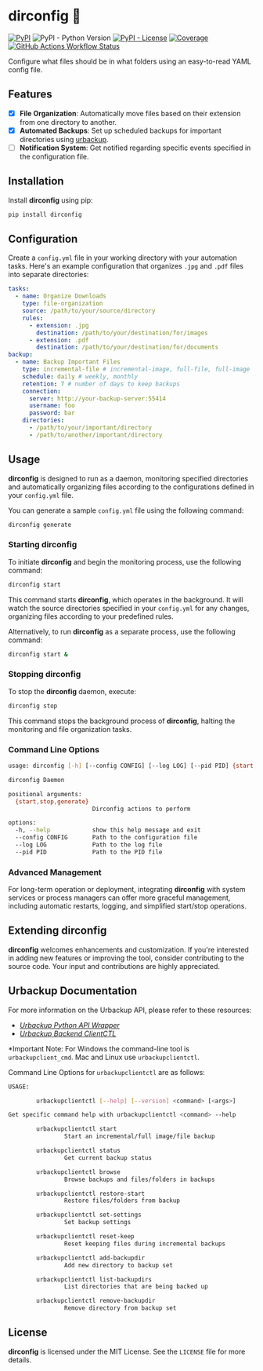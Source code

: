 # dirconfig 📂

[![PyPI](https://img.shields.io/pypi/v/dirconfig)](https://pypi.org/project/dirconfig/)
![PyPI - Python Version](https://img.shields.io/pypi/pyversions/dirconfig)
[![PyPI - License](https://img.shields.io/pypi/l/dirconfig)](LICENSE)
[![Coverage](https://coveralls.io/repos/github/judahpaul16/dirconfig/badge.svg)](https://coveralls.io/github/judahpaul16/dirconfig?branch=main)
[![GitHub Actions Workflow Status](https://img.shields.io/github/actions/workflow/status/judahpaul16/dirconfig/workflow.yaml)](https://github.com/judahpaul16/dirconfig/actions)

 Configure what files should be in what folders using an easy-to-read YAML config file.

## Features

- [x] **File Organization**: Automatically move files based on their extension from one directory to another.
- [x] **Automated Backups**: Set up scheduled backups for important directories using [urbackup](https://www.urbackup.org/).
- [ ] **Notification System**: Get notified regarding specific events specified in the configuration file.

## Installation

Install **dirconfig** using pip:

```sh
pip install dirconfig
```

## Configuration

Create a `config.yml` file in your working directory with your automation tasks. Here's an example configuration that organizes `.jpg` and `.pdf` files into separate directories:

```yaml
tasks:
  - name: Organize Downloads
    type: file-organization
    source: /path/to/your/source/directory
    rules:
      - extension: .jpg
        destination: /path/to/your/destination/for/images
      - extension: .pdf
        destination: /path/to/your/destination/for/documents
backup:
  - name: Backup Important Files
    type: incremental-file # incremental-image, full-file, full-image
    schedule: daily # weekly, monthly
    retention: 7 # number of days to keep backups
    connection:
      server: http://your-backup-server:55414
      username: foo
      password: bar
    directories:
      - /path/to/your/important/directory
      - /path/to/another/important/directory
```

## Usage

**dirconfig** is designed to run as a daemon, monitoring specified directories and automatically organizing files according to the configurations defined in your `config.yml` file.

You can generate a sample `config.yml` file using the following command:

```sh
dirconfig generate
```

### Starting dirconfig

To initiate **dirconfig** and begin the monitoring process, use the following command:

```sh
dirconfig start
```

This command starts **dirconfig**, which operates in the background. It will watch the source directories specified in your `config.yml` for any changes, organizing files according to your predefined rules.

Alternatively, to run **dirconfig** as a separate process, use the following command:

```sh
dirconfig start &
```

### Stopping dirconfig

To stop the **dirconfig** daemon, execute:

```sh
dirconfig stop
```
This command stops the background process of **dirconfig**, halting the monitoring and file organization tasks.

### Command Line Options
```sh
usage: dirconfig [-h] [--config CONFIG] [--log LOG] [--pid PID] {start,stop,generate}

dirconfig Daemon

positional arguments:
  {start,stop,generate}
                        Dirconfig actions to perform

options:
  -h, --help            show this help message and exit
  --config CONFIG       Path to the configuration file
  --log LOG             Path to the log file
  --pid PID             Path to the PID file
```

### Advanced Management

For long-term operation or deployment, integrating **dirconfig** with system services or process managers can offer more graceful management, including automatic restarts, logging, and simplified start/stop operations.

## Extending dirconfig

**dirconfig** welcomes enhancements and customization. If you're interested in adding new features or improving the tool, consider contributing to the source code. Your input and contributions are highly appreciated.

## Urbackup Documentation
For more information on the Urbackup API, please refer to these resources:
* *[Urbackup Python API Wrapper](https://github.com/judahpaul16/python-urbackup)*
* *[Urbackup Backend ClientCTL](https://github.com/uroni/urbackup_backend/tree/dev/clientctl)*

*Important Note: For Windows the command-line tool is `urbackupclient_cmd`. Mac and Linux use `urbackupclientctl`.

Command Line Options for `urbackupclientctl` are as follows:

```sh
USAGE:

        urbackupclientctl [--help] [--version] <command> [<args>]

Get specific command help with urbackupclientctl <command> --help

        urbackupclientctl start
                Start an incremental/full image/file backup

        urbackupclientctl status
                Get current backup status

        urbackupclientctl browse
                Browse backups and files/folders in backups

        urbackupclientctl restore-start
                Restore files/folders from backup

        urbackupclientctl set-settings
                Set backup settings

        urbackupclientctl reset-keep
                Reset keeping files during incremental backups

        urbackupclientctl add-backupdir
                Add new directory to backup set

        urbackupclientctl list-backupdirs
                List directories that are being backed up

        urbackupclientctl remove-backupdir
                Remove directory from backup set
```

## License

**dirconfig** is licensed under the MIT License. See the `LICENSE` file for more details.
